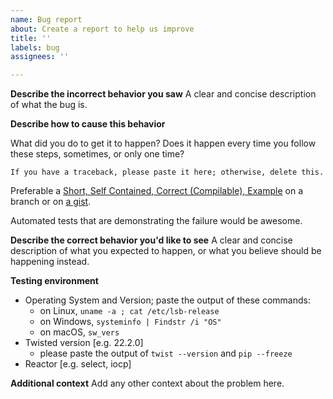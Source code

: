 ```yaml
---
name: Bug report
about: Create a report to help us improve
title: ''
labels: bug
assignees: ''

---
```


**Describe the incorrect behavior you saw**
A clear and concise description of what the bug is.

**Describe how to cause this behavior**

What did you do to get it to happen?
Does it happen every time you follow these steps, sometimes, or only one time?

```
If you have a traceback, please paste it here; otherwise, delete this.
```


Preferable a [Short, Self Contained, Correct (Compilable), Example](http://www.sscce.org/) on a branch or on [a gist](https://gist.github.com).

Automated tests that are demonstrating the failure would be awesome.

**Describe the correct behavior you'd like to see**
A clear and concise description of what you expected to happen, or what you believe should be happening instead.

**Testing environment**
 - Operating System and Version; paste the output of these commands:
   - on Linux, `uname -a ; cat /etc/lsb-release`
   - on Windows, `systeminfo | Findstr /i "OS"`
   - on macOS, `sw_vers`
 - Twisted version [e.g. 22.2.0]
   - please paste the output of `twist --version` and `pip --freeze`
 - Reactor [e.g. select, iocp]


**Additional context**
Add any other context about the problem here.
